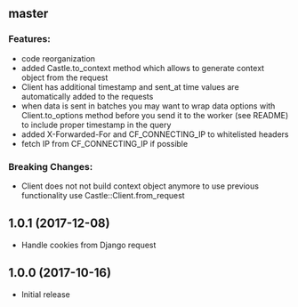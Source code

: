 ## master
### Features:
- code reorganization
- added Castle.to_context method which allows to generate context object from the request
- Client has additional timestamp and sent_at time values are automatically added to the requests
- when data is sent in batches you may want to wrap data options with Client.to_options method before you send it to the worker (see README) to include proper timestamp in the query
- added X-Forwarded-For and CF_CONNECTING_IP to whitelisted headers
- fetch IP from CF_CONNECTING_IP if possible

### Breaking Changes:
- Client does not not build context object anymore to use previous functionality use Castle::Client.from_request

## 1.0.1 (2017-12-08)
* Handle cookies from Django request

## 1.0.0 (2017-10-16)

* Initial release

